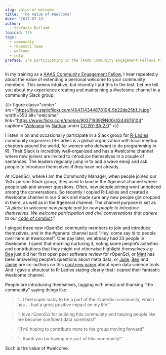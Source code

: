 ```yaml
---
slug: value-of-welcome
title: 'The Value of #Welcome'
date: '2017-07-18'
author:
  - Stefanie Butland
topicid: 776
tags:
  - community
  - rOpenSci team
  - welcome
  - cefp
preface: I’m participating in the [AAAS Community Engagement Fellows Program (CEFP)](https://www.cscce.org/cefp/), funded by the Alfred P. Sloan Foundation. The inaugural [cohort of Fellows](https://www.cscce.org/2016/12/05/introducing-the-2017-community-engagement-fellows/) is made up of 17 community managers working in a wide range of scientific communities. This is cross-posted from the [Trellis blog](https://www.cscce.org/2017/07/13/the-value-of-welcome/) as part of a [series of reflections](https://www.cscce.org/tag/fellows-blog-series) that the CEFP Fellows are sharing.
---
```


In my training as a [AAAS Community Engagement Fellow](https://www.cscce.org/2016/12/05/introducing-the-2017-community-engagement-fellows/), I hear repeatedly about the value of extending a personal welcome to your community members. This seems intuitive, but recently I put this to the test. Let me tell you about my experience creating and maintaining a #welcome channel in a community Slack group.

{{< figure class="center" src="https://live.staticflickr.com/4047/4344878104_5b22de25b1_h.jpg" width=550 alt="welcome" link="https://www.flickr.com/photos/90371939@N00/4344878104" caption="[Welcome](https://www.flickr.com/photos/90371939@N00/4344878104) by [Nathan](https://www.flickr.com/photos/90371939@N00/) under [CC BY-SA 2.0](https://creativecommons.org/licenses/by-sa/2.0/)" >}}

I listen in on and occasionally participate in a Slack group for [R-Ladies](https://rladies.org/) community organizers (R-Ladies is a global organization with local meetup chapters around the world, for women who do/want to do programming in R). Their Slack is incredibly well-organized and has a #welcome channel where new joiners are invited to introduce themselves in a couple of sentences. The leaders regularly jump in to add a wave emoji and ask people to introduce themselves if they have not already.

At rOpenSci, where I am the Community Manager, when people joined our 150+ person Slack group, they used to land in the #general channel where people ask and answer questions. Often, new people joining went unnoticed among the conversations. So recently I copied R-Ladies and created a #welcome channel in our Slack and made sure any new people got dropped in there, as well as in the #general channel. The channel purpose is set as "*A place to welcome new people and for new people to introduce themselves. We welcome participation and civil conversations that adhere to our [code of conduct](/code-of-conduct/).*"

I pinged three new rOpenSci community members to join and introduce themselves, and in the #general channel said “Hey, come say hi to people over here at #welcome!”. One day later, we already had 33 people in #welcome. I spent that morning nurturing it, noting some people’s activities and contributions that they might not otherwise highlight themselves *e.g.* [Bea](https://twitter.com/Chucheria) just did her first open peer software review for rOpenSci, or [Matt](https://twitter.com/metamattj) has been answering people’s questions about meta data, or [Julie](https://twitter.com/juliesquid), [Ben](https://twitter.com/ben_d_best) and [Jamie](https://twitter.com/jafflerbach) are co-authors on this [cool new paper](https://doi.org/10.1038/s41559-017-0160) about open data science tools. And I gave a shoutout to R-Ladies stating clearly that I copied their fantastic #welcome channel.

People are introducing themselves, tagging with emoji and thanking “the community” saying things like:

>“…I feel super lucky to be a part of the rOpenSci community, which has … had a great positive impact on my life!”

>“I love rOpenSci for building this community and helping people like me become confident data scientists!”

>“[I’m] hoping to contribute more to the group moving forward”

>“…thank you for having me part of this community!”


Such is the value of #welcome.
